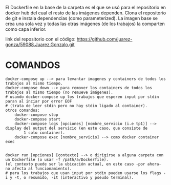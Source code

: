 El Dockerfile en la base de la carpeta es el que se usó para el repositorio en docker hub del cual el
resto de las imágenes dependen. Clona el repositorio de git e instala dependencias (como parameterized).
La imagen base se crea una sola vez y todas las otras imágenes (de los trabajos) la comparten como capa inferior.

link del repositorio con el código:
    https://github.com/juarez-gonza/59088.Juarez.Gonzalo.git

# COMANDOS
    docker-compose up --> para levantar imagenes y containers de todos los trabajos al mismo tiempo.
    docker-compose down --> para remover los containers de todos los trabajos al mismo tiempo (no remueve imágenes).
    # usando docker-compose up los trabajos que esperen input por stdin paran al inciar por error EOF
    # (trata de leer stdin pero no hay stdin ligado al container).
    otros comandos:
        docker-compose stop
        docker-compose start
        docker-compose logs [opciones] [nombre_servicio (i.e tp1)] --> display del output del servicio (en este caso, que consiste de
            1 solo container).
        docker-compose exec [nombre_servicio] --> como docker container exec
        
        
    docker run [opciones] [contexto] --> o dirigirse a alguna carpeta con un Dockerfile (o usar -f /path/a/Dockerfile).
    (el contexto puede ser la ubicación actual, en este caso -por ahora- no afecta al funcionamiento).
    # para los trabajos que usan input por stdin pueden usarse los flags -i y -t, o resumido, -it (interactivo y pseudo terminal).